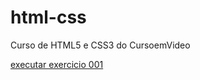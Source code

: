 # html-css

 Curso de HTML5 e CSS3 do CursoemVideo

 <a href="https://tawanalves.github.io/html-css/exercicios/ex001/index.html"> executar exercicio 001 </a>
